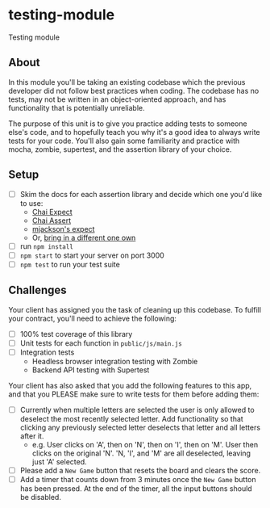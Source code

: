 # testing-module
Testing module

## About
In this module you'll be taking an existing codebase which the previous developer did not follow best practices when coding. The codebase has no tests, may not be written in an object-oriented approach, and has functionality that is potentially unreliable.

The purpose of this unit is to give you practice adding tests to someone else's code, and to hopefully teach you why it's a good idea to always write tests for your code. You'll also gain some familiarity and practice with mocha, zombie, supertest, and the assertion library of your choice.

## Setup
- [ ] Skim the docs for each assertion library and decide which one you'd like to use:
  - [Chai Expect](http://chaijs.com/guide/styles/#expect)
  - [Chai Assert](http://chaijs.com/guide/styles/#assert)
  - [mjackson's expect](https://github.com/mjackson/expect)
  - Or, [bring in a different one own](http://stackoverflow.com/questions/10472152/standalone-assertion-libraries)
- [ ] run `npm install`
- [ ] `npm start` to start your server on port 3000
- [ ] `npm test` to run your test suite

## Challenges
Your client has assigned you the task of cleaning up this codebase. To fulfill your contract, you'll need to achieve the following:
  - [ ] 100% test coverage of this library
  - [ ] Unit tests for each function in `public/js/main.js`
  - [ ] Integration tests
    - Headless browser integration testing with Zombie
    - Backend API testing with Supertest

Your client has also asked that you add the following features to this app, and that you PLEASE make sure to write tests for them before adding them:
  - [ ] Currently when multiple letters are selected the user is only allowed to deselect the most recently selected letter. Add functionality so that clicking any previously selected letter deselects that letter and all letters after it.
    - e.g. User clicks on 'A', then on 'N', then on 'I', then on 'M'. User then clicks on the original 'N'. 'N, 'I', and 'M' are all deselected, leaving just 'A' selected.
  - [ ] Please add a `New Game` button that resets the board and clears the score.
  - [ ] Add a timer that counts down from 3 minutes once the `New Game` button has been pressed. At the end of the timer, all the input buttons should be disabled.
